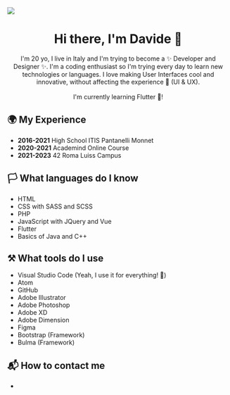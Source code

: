 <img src="https://i.imgur.com/orKNBMK.png"/>

<main>
  <h1 align="center">Hi there, I'm Davide 👋</h1>
  <p align="center">
    I'm 20 yo, I live in Italy and I'm trying to become a ✨ Developer and Designer ✨. I'm a coding enthusiast so I'm trying every day to learn new technologies or languages. I love making User Interfaces cool and innovative, without affecting the experience 🌈 (UI & UX).<br><br>I'm currently learning Flutter 🥰!
  </p>
  <h2>🌍 My Experience</h2>
  <ul>
    <li><strong>2016-2021</strong> High School ITIS Pantanelli Monnet</li>
    <li><strong>2020-2021</strong> Academind Online Course</li>
    <li><strong>2021-2023</strong> 42 Roma Luiss Campus</li>
  </ul>
  <h2>🏳️ What languages do I know</h2>
  <ul>
    <li>HTML</li>
    <li>CSS with SASS and SCSS</li>
    <li>PHP</li>
    <li>JavaScript with JQuery and Vue</li>
    <li>Flutter</li>
    <li>Basics of Java and C++</li>
  </ul>
  <h2>⚒️ What tools do I use</h2>
  <ul>
    <li>Visual Studio Code (Yeah, I use it for everything! 🙈)</li>
    <li>Atom</li>
    <li>GitHub</li>
    <li>Adobe Illustrator</li>
    <li>Adobe Photoshop</li>
    <li>Adobe XD</li>
    <li>Adobe Dimension</li>
    <li>Figma</li>
    <li>Bootstrap (Framework)</li>
    <li>Bulma (Framework)</li>
  </ul>
  <h2>📬 How to contact me</h2>
  <ul>
    <li></li>
  </ul>
</main>

<!--
**DavideGioia/davidegioia** is a ✨ _special_ ✨ repository because its `README.md` (this file) appears on your GitHub profile.

Here are some ideas to get you started:

- 🔭 I’m currently working on ...
- 🌱 I’m currently learning ...
- 👯 I’m looking to collaborate on ...
- 🤔 I’m looking for help with ...
- 💬 Ask me about ...
- 📫 How to reach me: ...
- 😄 Pronouns: ...
- ⚡ Fun fact: ...
-->
